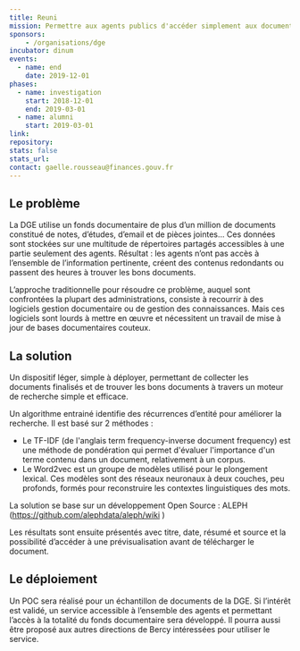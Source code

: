 ```yaml
---
title: Reuni
mission: Permettre aux agents publics d'accéder simplement aux documents qu'ils recherchent
sponsors:
    - /organisations/dge
incubator: dinum
events:
  - name: end
    date: 2019-12-01
phases:
  - name: investigation
    start: 2018-12-01 
    end: 2019-03-01
  - name: alumni
    start: 2019-03-01
link: 
repository: 
stats: false 
stats_url: 
contact: gaelle.rousseau@finances.gouv.fr
---
```


## Le problème

La DGE utilise un fonds documentaire de plus d’un million de documents constitué de notes, d’études, d’email et de pièces jointes… Ces données sont stockées sur une multitude de répertoires partagés accessibles à une partie seulement des agents. Résultat : les agents n’ont pas accès à l’ensemble de l’information pertinente, créent des contenus redondants ou passent des heures à trouver les bons documents.

L’approche traditionnelle pour résoudre ce problème, auquel sont confrontées la plupart des administrations, consiste à recourrir à des logiciels gestion documentaire ou de gestion des connaissances. Mais ces logiciels sont lourds à mettre en œuvre et nécessitent un travail de mise à jour de bases documentaires couteux.

## La solution

Un dispositif léger, simple à déployer, permettant de collecter les documents finalisés et de trouver les bons documents à travers un moteur de recherche simple et efficace.

Un algorithme entrainé identifie des récurrences d’entité pour améliorer la recherche. Il est basé sur 2 méthodes :

- Le TF-IDF (de l'anglais term frequency-inverse document frequency) est une méthode de pondération qui permet d'évaluer l'importance d'un terme contenu dans un document, relativement à un corpus. 
- Le Word2vec est un groupe de modèles utilisé pour le plongement lexical. Ces modèles sont des réseaux neuronaux à deux couches, peu profonds, formés pour reconstruire les contextes linguistiques des mots. 

La solution se base sur un développement Open Source : ALEPH (https://github.com/alephdata/aleph/wiki ) 

Les résultats sont ensuite présentés avec titre, date, résumé et source et la possibilité d’accéder à une prévisualisation avant de télécharger le document.

## Le déploiement

Un POC sera réalisé pour un échantillon de documents de la DGE. Si l’intérêt est validé, un service accessible à l’ensemble des agents et permettant l’accès à la totalité du fonds documentaire sera développé. Il pourra aussi être proposé aux autres directions de Bercy intéressées pour utiliser le service.
